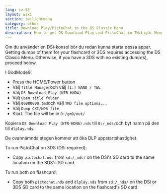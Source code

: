 ```yaml
---
lang: sv-SE
layout: wiki
section: twilightmenu
category: other
title: Download Play/PictoChat in the DS Classic Menu
description: How to get DS Download Play and PictoChat in TWiLight Menu++'s DS Classic Menu
---
```


Om du använder en DSi-konsol bör du redan kunna starta dessa appar. Getting dumps of them for your flashcard or 3DS requires accessing the DS Classic Menu. Otherwise, if you have a 3DS with no existing dump(s), proceed below.

I GodMode9:
- Press the HOME/Power button
- Välj `Title Manager`och välj `[1:] NAND / TWL`
- Välj `DS Download Play (NTR-HNDA)`
- Välj `Open title folder`
- Välj `00000000.tmd`och välj `TMD file options...`
- Välj `Dump CXI/NDS file`
- Klart. The file will be in `0:/gm9/out/`

Kopiera `DS Download Play (NTR-HDNA).nds` till `0:/_nds/`och byt namn på den till `dlplay.nds`.

De ovannämnda stegen kommer att öka DLP uppstartshastighet.

To run PictoChat on 3DS (DSi required):
- Copy `pictochat.nds` from `sd:/_nds/` on the DSi's SD card to the same location on the 3DS's SD card

To run both on flashcard:
- Copy both `pictochat.nds` and `dlplay.nds` from `sd:/_nds/` on the DSi or 3DS SD card to the same location on the flashcard's SD card